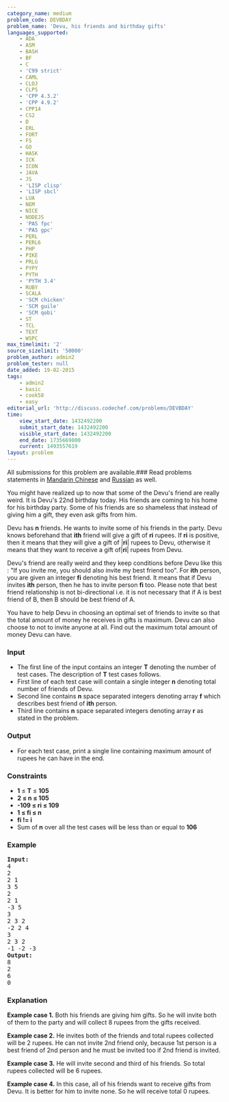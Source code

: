 ```yaml
---
category_name: medium
problem_code: DEVBDAY
problem_name: 'Devu, his friends and birthday gifts'
languages_supported:
    - ADA
    - ASM
    - BASH
    - BF
    - C
    - 'C99 strict'
    - CAML
    - CLOJ
    - CLPS
    - 'CPP 4.3.2'
    - 'CPP 4.9.2'
    - CPP14
    - CS2
    - D
    - ERL
    - FORT
    - FS
    - GO
    - HASK
    - ICK
    - ICON
    - JAVA
    - JS
    - 'LISP clisp'
    - 'LISP sbcl'
    - LUA
    - NEM
    - NICE
    - NODEJS
    - 'PAS fpc'
    - 'PAS gpc'
    - PERL
    - PERL6
    - PHP
    - PIKE
    - PRLG
    - PYPY
    - PYTH
    - 'PYTH 3.4'
    - RUBY
    - SCALA
    - 'SCM chicken'
    - 'SCM guile'
    - 'SCM qobi'
    - ST
    - TCL
    - TEXT
    - WSPC
max_timelimit: '2'
source_sizelimit: '50000'
problem_author: admin2
problem_tester: null
date_added: 19-02-2015
tags:
    - admin2
    - basic
    - cook58
    - easy
editorial_url: 'http://discuss.codechef.com/problems/DEVBDAY'
time:
    view_start_date: 1432492200
    submit_start_date: 1432492200
    visible_start_date: 1432492200
    end_date: 1735669800
    current: 1493557619
layout: problem
---
```

All submissions for this problem are available.###  Read problems statements in [Mandarin Chinese](http://www.codechef.com/download/translated/COOK58/mandarin/DEVBDAY.pdf) and [Russian](http://www.codechef.com/download/translated/COOK58/russian/DEVBDAY.pdf) as well.

You might have realized up to now that some of the Devu's friend are really weird. It is Devu's 22nd birthday today. His friends are coming to his home for his birthday party. Some of his friends are so shameless that instead of giving him a gift, they even ask gifts from him.

Devu has **n** friends. He wants to invite some of his friends in the party. Devu knows beforehand that **ith** friend will give a gift of **ri** rupees. If **ri** is positive, then it means that they will give a gift of |**ri**| rupees to Devu, otherwise it means that they want to receive a gift of|**ri**| rupees from Devu.

Devu's friend are really weird and they keep conditions before Devu like this : "If you invite me, you should also invite my best friend too". For **ith** person, you are given an integer **fi** denoting his best friend. It means that if Devu invites **ith** person, then he has to invite person **fi** too. Please note that best friend relationship is not bi-directional i.e. it is not necessary that if A is best friend of B, then B should be best friend of A.

You have to help Devu in choosing an optimal set of friends to invite so that the total amount of money he receives in gifts is maximum. Devu can also choose to not to invite anyone at all. Find out the maximum total amount of money Devu can have.

### Input

- The first line of the input contains an integer **T** denoting the number of test cases. The description of **T** test cases follows.
- First line of each test case will contain a single integer **n** denoting total number of friends of Devu.
- Second line contains **n** space separated integers denoting array **f** which describes best friend of **ith** person.
- Third line contains **n** space separated integers denoting array **r** as stated in the problem.

### Output

- For each test case, print a single line containing maximum amount of rupees he can have in the end.

### Constraints

- **1** ≤ **T** ≤ **105**
- **2 ≤ n ≤ 105**
- **-109 ≤ ri ≤ 109**
- **1 ≤ fi ≤ n**
- **fi != i**
- Sum of **n** over all the test cases will be less than or equal to **106**

### Example

<pre><b>Input:</b>
4
2
2 1
3 5
2 
2 1 
-3 5
3
2 3 2
-2 2 4
3
2 3 2
-1 -2 -3
<b>Output:</b>
8
2 
6
0
</pre>
### Explanation

**Example case 1.** Both his friends are giving him gifts. So he will invite both of them to the party and will collect 8 rupees from the gifts received.

**Example case 2.** He invites both of the friends and total rupees collected will be 2 rupees. He can not invite 2nd friend only, because 1st person is a best friend of 2nd person and he must be invited too if 2nd friend is invited.

**Example case 3.** He will invite second and third of his friends. So total rupees collected will be 6 rupees.

**Example case 4.** In this case, all of his friends want to receive gifts from Devu. It is better for him to invite none. So he will receive total 0 rupees.
